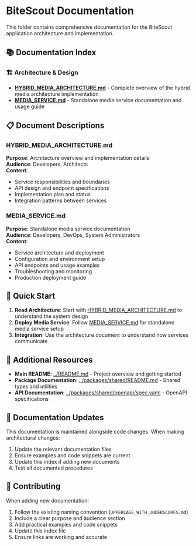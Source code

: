 # BiteScout Documentation

This folder contains comprehensive documentation for the BiteScout application architecture and implementation.

## 📚 Documentation Index

### 🏗️ Architecture & Design
- **[HYBRID_MEDIA_ARCHITECTURE.md](./HYBRID_MEDIA_ARCHITECTURE.md)** - Complete overview of the hybrid media architecture implementation
- **[MEDIA_SERVICE.md](./MEDIA_SERVICE.md)** - Standalone media service documentation and usage guide

## 📋 Document Descriptions

### HYBRID_MEDIA_ARCHITECTURE.md
**Purpose**: Architecture overview and implementation details  
**Audience**: Developers, Architects  
**Content**:
- Service responsibilities and boundaries
- API design and endpoint specifications
- Implementation plan and status
- Integration patterns between services

### MEDIA_SERVICE.md
**Purpose**: Standalone media service documentation  
**Audience**: Developers, DevOps, System Administrators  
**Content**:
- Service architecture and deployment
- Configuration and environment setup
- API endpoints and usage examples
- Troubleshooting and monitoring
- Production deployment guide

## 🚀 Quick Start

1. **Read Architecture**: Start with [HYBRID_MEDIA_ARCHITECTURE.md](./HYBRID_MEDIA_ARCHITECTURE.md) to understand the system design
2. **Deploy Media Service**: Follow [MEDIA_SERVICE.md](./MEDIA_SERVICE.md) for standalone media service setup
3. **Integration**: Use the architecture document to understand how services communicate

## 📖 Additional Resources

- **Main README**: [../README.md](../README.md) - Project overview and getting started
- **Package Documentation**: [../packages/shared/README.md](../packages/shared/README.md) - Shared types and utilities
- **API Documentation**: [../packages/shared/openapi/spec.yaml](../packages/shared/openapi/spec.yaml) - OpenAPI specifications

## 🔄 Documentation Updates

This documentation is maintained alongside code changes. When making architectural changes:

1. Update the relevant documentation files
2. Ensure examples and code snippets are current
3. Update this index if adding new documents
4. Test all documented procedures

## 📝 Contributing

When adding new documentation:

1. Follow the existing naming convention (`UPPERCASE_WITH_UNDERSCORES.md`)
2. Include a clear purpose and audience section
3. Add practical examples and code snippets
4. Update this index file
5. Ensure links are working and accurate 